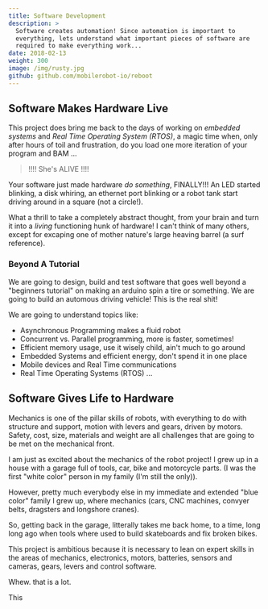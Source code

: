 ```yaml
---
title: Software Development
description: >
  Software creates automation! Since automation is important to
  everything, lets understand what important pieces of software are
  required to make everything work...
date: 2018-02-13
weight: 300
image: /img/rusty.jpg
github: github.com/mobilerobot-io/reboot
---
```


## Software Makes Hardware Live

This project does bring me back to the days of working on _embedded
systems_ and _Real Time Operating System (RTOS)_, a magic time when,
only after hours of toil and frustration, do you load one more
iteration of your program and BAM ...

> !!!! She's ALIVE !!!!

Your software just made hardware *do something*, FINALLY!!!  An LED
started blinking, a disk whiring, an ethernet port blinking or a robot
tank start driving around in a square (not a circle!).

What a thrill to take a completely abstract thought, from your brain
and turn it into a _living_ functioning hunk of hardware!  I can't
think of many others, except for excaping one of mother nature's large
heaving barrel (a surf reference).

### Beyond A Tutorial

We are going to design, build and test software that goes well beyond
a "beginners tutorial" on making an arduino spin a tire or something.
We are going to build an automous driving vehicle!  This is the real
shit! 

We are going to understand topics like:

- Asynchronous Programming makes a fluid robot
- Concurrent vs. Parallel programming, more is faster, sometimes!
- Efficient memory usage, use it wisely child, ain't much to go around
- Embedded Systems and efficient energy, don't spend it in one place
- Mobile devices and Real Time communications
- Real Time Operating Systems (RTOS) ...

## Software Gives Life to Hardware

Mechanics is one of the pillar skills of robots, with everything to do
with structure and support, motion with levers and gears, driven by
motors. Safety, cost, size, materials and weight are all challenges
that are going to be met on the mechanical front.

I am just as excited about the mechanics of the robot project!  I grew
up in a house with a garage full of tools, car, bike and motorcycle
parts.  (I was the first "white color" person in my family (I'm still
the only)).

However, pretty much everybody else in my immediate and extended "blue
color" family I grew up, where mechanics (cars, CNC machines, convyer
belts, dragsters and longshore cranes).

So, getting back in the garage, litterally takes me back home, to a
time, long long ago when tools where used to build skateboards and fix
broken bikes.



This project is ambitious because it is necessary to lean on expert
skills in the areas of mechanics, electronics, motors, batteries,
sensors and cameras, gears, levers and control software.

Whew. that is a lot.

This 
